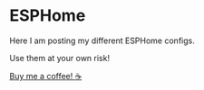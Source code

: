 # ESPHome
Here I am posting my different ESPHome configs.

Use them at your own risk!


[Buy me a coffee! ☕](https://www.buymeacoffee.com/mikeydk)
